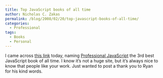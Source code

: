 ```yaml
---
title: Top JavaScript books of all time
author: Nicholas C. Zakas
permalink: /blog/2008/02/20/top-javascript-books-of-all-time/
categories:
  - Professional
tags:
  - Books
  - Personal
---
```

I came across <a title="Top JavaScript Books of All Time" rel="external" href="http://octoberblue.com/top-javascript-books-of-all-time/">this link</a> today, naming <a title="Professional JavaScript" rel="external" href="http://www.amazon.com/exec/obidos/redirect?link_code=ur2&tag=nczonline-20&camp=1789&creative=9325&path=http%3A%2F%2Fwww.amazon.com%2Fgp%2Fproduct%2F0764579088%2F">Professional JavaScript</a> the 3rd best JavaScript book of all time. I know it&#8217;s not a huge site, but it&#8217;s always nice to know that people like your work. Just wanted to post a thank you to Ryan for his kind words.
